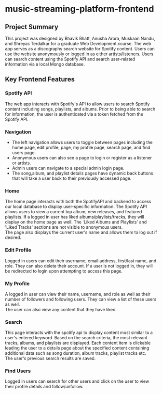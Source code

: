 # music-streaming-platform-frontend
## Project Summary
This project was designed by Bhavik Bhatt, Anusha Arora, Muskaan Nandu, and Shreyas Terdalkar for a graduate Web Development course. The web app serves as a discography search website for Spotify content. Users can use the website anonymously or logged in as either artists/listeners. Users can search content using the Spotify API and search user-related information via a local Mongo database.
## Key Frontend Features
### Spotify API
The web app interacts with Spotify's API to allow users to search Spotify content including songs, playlists, and albums. Prior to being able to search for information, the user is authenticated via a token fetched from the Spotify API.
### Navigation
- The left navigation allows users to toggle between pages including the home page, edit profile, page, my profile page, search page, and find users page.
- Anonymous users can also see a page to login or register as a listener or artists.
- Admin users can navigate to a special admin login page.
- The song,album, and playlist details pages have dynamic back buttons that will take a user back to their previously accessed page.
### Home
The home page interacts with both the SpotifyAPI and backend to access our local database to display user-specific information. The Spotify API allows users to view a current top album, new releases, and featured playlists. If a logged in user has liked albums/playlists/tracks, they will display on the home page as well. The 'Liked Albums and Playlists' and 'Liked Tracks' sections are not visible to anonymous users.  
The page also displays the current user's name and allows them to log out if desired.
### Edit Profile
Logged in users can edit their username, email address, first/last name, and role. They can also delete their account. If a user is not logged in, they will be redirected to login upon attempting to access this page.
### My Profile
A logged in user can view their name, username, and role as well as their number of followers and following users. They can view a list of these users as well.  
The user can also view any content that they have liked.
### Search
This page interacts with the spotify api to display content most similar to a user's entered keyword. Based on the search criteria, the most relevant tracks, albums, and playlists are displayed. Each content item is clickable leading the user to a details page about the specified content containing additional data such as song duration, album tracks, playlist tracks etc.  
The user's previous search results are saved.
### Find Users
Logged in users can search for other users and click on the user to view their profile details and follow/unfollow.
